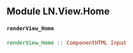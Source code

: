 ## Module LN.View.Home

#### `renderView_Home`

``` purescript
renderView_Home :: ComponentHTML Input
```


